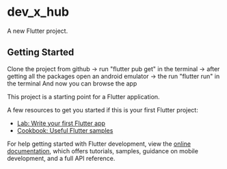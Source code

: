 # dev_x_hub

A new Flutter project.

## Getting Started

Clone the project from github 
-> run "flutter pub get" in the terminal
-> after getting all the packages open an android emulator 
-> the run "flutter run" in the terminal 
And now you can browse the app

This project is a starting point for a Flutter application.

A few resources to get you started if this is your first Flutter project:

- [Lab: Write your first Flutter app](https://docs.flutter.dev/get-started/codelab)
- [Cookbook: Useful Flutter samples](https://docs.flutter.dev/cookbook)

For help getting started with Flutter development, view the
[online documentation](https://docs.flutter.dev/), which offers tutorials,
samples, guidance on mobile development, and a full API reference.
